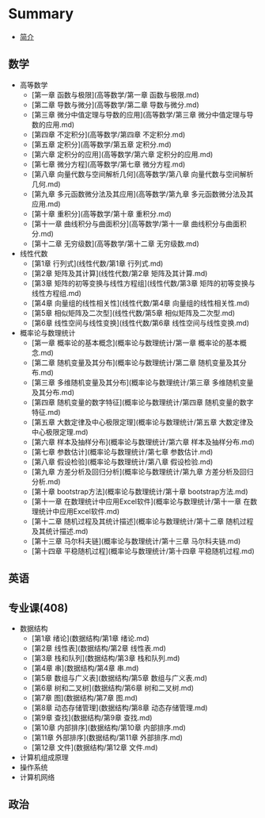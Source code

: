 # Summary

* [简介](README.md)

## 数学
* 高等数学
    * [第一章 函数与极限](高等数学/第一章 函数与极限.md)
    * [第二章 导数与微分](高等数学/第二章 导数与微分.md)
    * [第三章 微分中值定理与导数的应用](高等数学/第三章 微分中值定理与导数的应用.md)
    * [第四章 不定积分](高等数学/第四章 不定积分.md)
    * [第五章 定积分](高等数学/第五章 定积分.md)
    * [第六章 定积分的应用](高等数学/第六章 定积分的应用.md)
    * [第七章 微分方程](高等数学/第七章 微分方程.md)
    * [第八章 向量代数与空间解析几何](高等数学/第八章 向量代数与空间解析几何.md)
    * [第九章 多元函数微分法及其应用](高等数学/第九章 多元函数微分法及其应用.md)
    * [第十章 重积分](高等数学/第十章 重积分.md)
    * [第十一章 曲线积分与曲面积分](高等数学/第十一章 曲线积分与曲面积分.md)
    * [第十二章 无穷级数](高等数学/第十二章 无穷级数.md)
* 线性代数
    * [第1章 行列式](线性代数/第1章 行列式.md)
    * [第2章 矩阵及其计算](线性代数/第2章 矩阵及其计算.md)
    * [第3章 矩阵的初等变换与线性方程组](线性代数/第3章 矩阵的初等变换与线性方程组.md)
    * [第4章 向量组的线性相关性](线性代数/第4章 向量组的线性相关性.md)
    * [第5章 相似矩阵及二次型](线性代数/第5章 相似矩阵及二次型.md)
    * [第6章 线性空间与线性变换](线性代数/第6章 线性空间与线性变换.md)
* 概率论与数理统计
    * [第一章 概率论的基本概念](概率论与数理统计/第一章 概率论的基本概念.md)
    * [第二章 随机变量及其分布](概率论与数理统计/第二章 随机变量及其分布.md)
    * [第三章 多维随机变量及其分布](概率论与数理统计/第三章 多维随机变量及其分布.md)
    * [第四章 随机变量的数字特征](概率论与数理统计/第四章 随机变量的数字特征.md)
    * [第五章 大数定律及中心极限定理](概率论与数理统计/第五章 大数定律及中心极限定理.md)
    * [第六章 样本及抽样分布](概率论与数理统计/第六章 样本及抽样分布.md)
    * [第七章 参数估计](概率论与数理统计/第七章 参数估计.md)
    * [第八章 假设检验](概率论与数理统计/第八章 假设检验.md)
    * [第九章 方差分析及回归分析](概率论与数理统计/第九章 方差分析及回归分析.md)
    * [第十章 bootstrap方法](概率论与数理统计/第十章 bootstrap方法.md)
    * [第十一章 在数理统计中应用Excel软件](概率论与数理统计/第十一章 在数理统计中应用Excel软件.md)
    * [第十二章 随机过程及其统计描述](概率论与数理统计/第十二章 随机过程及其统计描述.md)
    * [第十三章 马尔科夫链](概率论与数理统计/第十三章 马尔科夫链.md)
    * [第十四章 平稳随机过程](概率论与数理统计/第十四章 平稳随机过程.md)

## 英语

## 专业课(408)
* 数据结构
    * [第1章 绪论](数据结构/第1章 绪论.md)
    * [第2章 线性表](数据结构/第2章 线性表.md)
    * [第3章 栈和队列](数据结构/第3章 栈和队列.md)
    * [第4章 串](数据结构/第4章 串.md)
    * [第5章 数组与广义表](数据结构/第5章 数组与广义表.md)
    * [第6章 树和二叉树](数据结构/第6章 树和二叉树.md)
    * [第7章 图](数据结构/第7章 图.md)
    * [第8章 动态存储管理](数据结构/第8章 动态存储管理.md)
    * [第9章 查找](数据结构/第9章 查找.md)
    * [第10章 内部排序](数据结构/第10章 内部排序.md)
    * [第11章 外部排序](数据结构/第11章 外部排序.md)
    * [第12章 文件](数据结构/第12章 文件.md)
* 计算机组成原理
* 操作系统
* 计算机网络

## 政治

